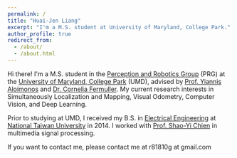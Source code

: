 ```yaml
---
permalink: /
title: "Huai-Jen Liang"
excerpt: "I'm a M.S. student at University of Maryland, College Park."
author_profile: true
redirect_from: 
  - /about/
  - /about.html
---
```


Hi there! I'm a M.S. student in the [Perception and Robotics Group](http://prg.cs.umd.edu/) (PRG) at the [University of Maryland, College Park](https://www.umd.edu/) (UMD), advised by [Prof. Yiannis Aloimonos](http://www.cfar.umd.edu/~yiannis/) and [Dr. Cornelia Fermuller](http://www.cfar.umd.edu/~fer/). My current research interests in Simultaneously Localization and Mapping, Visual Odometry, Computer Vision, and Deep Learning.

Prior to studying at UMD, I received my B.S. in [Electrical Engineering](http://www.ee.ntu.edu.tw/en/) at [National Taiwan University](http://www.ntu.edu.tw/english/index.html) in 2014. I worked with [Prof. Shao-Yi Chien](http://www.ee.ntu.edu.tw/profile?id=101) in multimedia signal processing.

If you want to contact me, please contact me at r81810g at gmail.com
